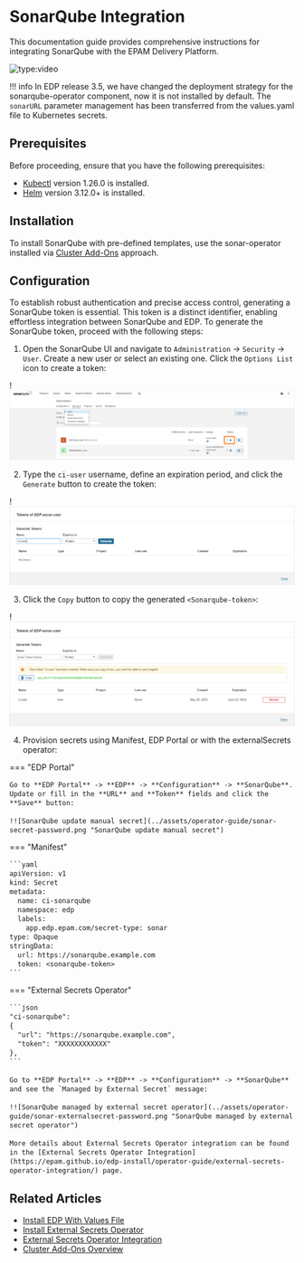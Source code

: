 # SonarQube Integration

This documentation guide provides comprehensive instructions for integrating SonarQube with the EPAM Delivery Platform.

![type:video](https://www.youtube.com/embed/0duxqmIKFpQ)

!!! info
    In EDP release 3.5, we have changed the deployment strategy for the sonarqube-operator component, now it is not installed by default. The `sonarURL` parameter management has been transferred from the values.yaml file to Kubernetes secrets.

## Prerequisites

Before proceeding, ensure that you have the following prerequisites:

* [Kubectl](https://v1-26.docs.kubernetes.io/releases/download/) version 1.26.0 is installed.
* [Helm](https://helm.sh) version 3.12.0+ is installed.

## Installation

To install SonarQube with pre-defined templates, use the sonar-operator installed via [Cluster Add-Ons](https://github.com/epam/edp-cluster-add-ons) approach.

## Configuration

To establish robust authentication and precise access control, generating a SonarQube token is essential. This token is a distinct identifier, enabling effortless integration between SonarQube and EDP. To generate the SonarQube token, proceed with the following steps:

1. Open the SonarQube UI and navigate to `Administration` -> `Security` -> `User`. Create a new user or select an existing one. Click the `Options List` icon to create a token:

  !![SonarQube user settings](../assets/operator-guide/sonar-create-user.png "SonarQube user settings")

2. Type the `ci-user` username, define an expiration period, and click the `Generate` button to create the token:

  !![SonarQube create token](../assets/operator-guide/sonar-generate-token.png "SonarQube create token")

3. Click the `Copy` button to copy the generated `<Sonarqube-token>`:

  !![SonarQube token](../assets/operator-guide/sonar-copy-token.png "SonarQube token")

4. Provision secrets using Manifest, EDP Portal or with the externalSecrets operator:

=== "EDP Portal"

    Go to **EDP Portal** -> **EDP** -> **Configuration** -> **SonarQube**. Update or fill in the **URL** and **Token** fields and click the **Save** button:

    !![SonarQube update manual secret](../assets/operator-guide/sonar-secret-password.png "SonarQube update manual secret")

=== "Manifest"

    ```yaml
    apiVersion: v1
    kind: Secret
    metadata:
      name: ci-sonarqube
      namespace: edp
      labels:
        app.edp.epam.com/secret-type: sonar
    type: Opaque
    stringData:
      url: https://sonarqube.example.com
      token: <sonarqube-token>
    ```

=== "External Secrets Operator"

    ```json
    "ci-sonarqube":
    {
      "url": "https://sonarqube.example.com",
      "token": "XXXXXXXXXXXX"
    },
    ```

    Go to **EDP Portal** -> **EDP** -> **Configuration** -> **SonarQube** and see the `Managed by External Secret` message:

    !![SonarQube managed by external secret operator](../assets/operator-guide/sonar-externalsecret-password.png "SonarQube managed by external secret operator")

    More details about External Secrets Operator integration can be found in the [External Secrets Operator Integration](https://epam.github.io/edp-install/operator-guide/external-secrets-operator-integration/) page.

## Related Articles
* [Install EDP With Values File](install-edp.md)
* [Install External Secrets Operator](install-external-secrets-operator.md)
* [External Secrets Operator Integration](external-secrets-operator-integration.md)
* [Cluster Add-Ons Overview](add-ons-overview.md)
